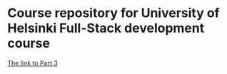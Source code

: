 # Course repository for University of Helsinki Full-Stack development course

[The link to Part 3](https://github.com/lollyyy/hy-fullstack19-ihanmjaak-osa3)

